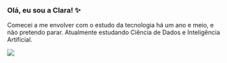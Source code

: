 ### Olá, eu sou a Clara! ✨

Comecei a me envolver com o estudo da tecnologia há um ano e meio, e não pretendo parar.
Atualmente estudando Ciência de Dados e Inteligência Artificial.

  <a href="https://www.linkedin.com/in/clara-contiero/" target="_blank"><img src="https://img.shields.io/badge/-LinkedIn-%230077B5?style=for-the-badge&logo=linkedin&logoColor=white" target="_blank"></a> 



